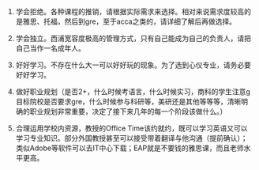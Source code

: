 1. 学会拒绝。各种课程的推销，请根据实际需求来选择。相对来说需求度较高的是雅思、托福，然后到gre，至于acca之类的，请详细了解后再做选择。

2. 学会独立。西浦宽容度极高的管理方式，只有自己能成为自己的负责人，请把自己当作一名成年人。

3. 好好学习。不存在什么大一可以好好玩的现象。为了选到心仪专业，请务必要好好学习。

4. 做好职业规划（是否2+，什么时候考语言，什么时候实习，商科的学生注意g目标院校是否要求gre，什么时候参与科研等，美研还是其他等等等，清晰明确的职业规划非常重要，决定了接下来几年的每一个阶段该做什么。）

5. 合理运用学校内资源，教授的Office Time该约就约，既可以学习英语又可以学习专业知识。部分外国教授甚至可以接受带着翻译与他沟通（提前确认）；类似Adobe等软件可以去IT中心下载；EAP就是不要钱的雅思课，而且老师水平更高。
